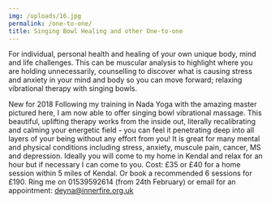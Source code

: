 ```yaml
---
img: /uploads/16.jpg
permalink: /one-to-one/
title: Singing Bowl Healing and other One-to-one
---
```

For individual, personal health and healing of your own unique body, mind and life challenges. This can be muscular analysis to highlight where you are holding unnecessarily, counselling to discover what is causing stress and anxiety in your mind and body so you can move forward; relaxing vibrational therapy with singing bowls.

New for 2018 Following my training in Nada Yoga with the amazing master pictured here, I am now able to offer singing
bowl vibrational massage. This beautiful, uplifting therapy works from the inside out, literally recalibrating and
calming your energetic field - you can feel it penetrating deep into all layers of your being without any effort from
you! It is great for many mental and physical conditions including stress, anxiety, muscule pain, cancer, MS and
depression. Ideally you will come to my home in Kendal and relax for an hour but if necessary I can come to you. Cost:
£35 or £40 for a home session within 5 miles of Kendal. Or book a recommended 6 sessions for £190. Ring me on
01539592614 (from 24th February) or email for an appointment: deyna@innerfire.org.uk
